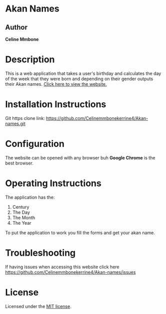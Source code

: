# Akan Names
## Author
**Celine Mmbone**
# Description
This is a web application that takes a user's birthday and calculates the day of the week that they were born and depending on their gender outputs their Akan names.
<a href="https://github.com/Celinemmbonekerrine4/Akan-names">Click here to view the website.</a>

# Installation Instructions
Git https clone link: https://github.com/Celinemmbonekerrine4/Akan-names.git

# Configuration
The  website can be opened with any browser buh **Google Chrome** is the best browser.

# Operating Instructions
The application has the:
1. Century
1. The Day 
1. The Month
1. The Year

To put the application to work you fill the forms and get your akan name.

# Troubleshooting
If having issues when accessing this website click here https://github.com/Celinemmbonekerrine4/Akan-names/issues

# License
Licensed under the  [MIT license](LICENSE).











